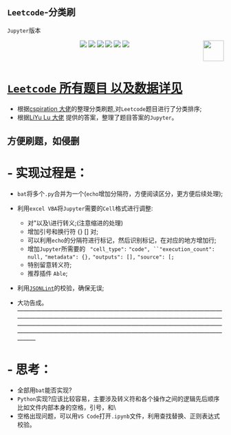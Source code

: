 ## `Leetcode`-分类刷
`Jupyter`版本

<p align="center">
    <a href="https://github.com/elegantcoin/Leetcode--category"><img src="https://img.shields.io/badge/status-updating-brightgreen.svg"></a>
    <a href="https://github.com/python/cpython"><img src="https://img.shields.io/badge/Python-3.7-FF1493.svg"></a>
    <a href="https://github.com/elegantcoin/Leetcode--category"><img src="https://img.shields.io/badge/platform-Windows%7CLinux%7CmacOS-660066.svg"></a>
    <a href="https://opensource.org/licenses/mit-license.php"><img src="https://badges.frapsoft.com/os/mit/mit.svg"></a>
    <a href="https://github.com/elegantcoin/Leetcode--category/stargazers"><img src="https://img.shields.io/github/stars/elegantcoin/Leetcode--category.svg?logo=github"></a>
    <a href="https://github.com/elegantcoin/Leetcode--category/network/members"><img src="https://img.shields.io/github/forks/elegantcoin/Leetcode--category.svg?color=blue&logo=github"></a>
    <a href="https://www.python.org/"><img src="https://upload.wikimedia.org/wikipedia/commons/c/c3/Python-logo-notext.svg" align="right" height="48" width="48" ></a>
</p>
<br />

# [`Leetcode` 所有题目 以及数据详见](https://github.com/elegantcoin/All_Leetcode_Q_20190610)

- 根据[cspiration 大佬](https://cspiration.com/leetcodeClassification)的整理分类刷题,对`Leetcode`题目进行了分类排序;
- 根据[LiYu Lu 大佬](https://github.com/luliyucoordinate/Leetcode) 提供的答案，整理了题目答案的`Jupyter`。

## 方便刷题，如侵删
## 
  # - 实现过程是：
  - `bat`将多个`.py`合并为一个(`echo`增加分隔符，方便阅读区分，更方便后续处理);
  - 利用`excel VBA`将`Jupyter`需要的`Cell`格式进行调整:
    - 对"以及\进行转义;(注意缩进的处理)
    - 增加引号和换行符 {} [] 对;
    - 可以利用`echo`的分隔符进行标记，然后识别标记，在对应的地方增加行;
    - 增加`Jupyter`所需要的  ` "cell_type":` `"code", ``"execution_count": null,` `"metadata": {},` `"outputs": [],` `"source": [;`
    - 特别留意转义符;
    - 推荐插件 `Able`;
    
  - 利用[`JSONLint`](https://jsonlint.com/)的校验，确保无误;
  - 大功告成。
———————————————————————————————————————————————————————————————————————————————————————————————————————————————————————————————————————————

  # - 思考：
  - 全部用`bat`能否实现?
  - `Python`实现?应该比较容易，主要涉及转义符和各个操作之间的逻辑先后顺序 比如文件内部本身的空格，引号，和\
  - 空格出现问题，可以用`VS Code`打开`.ipynb`文件，利用查找替换、正则表达式校验。
